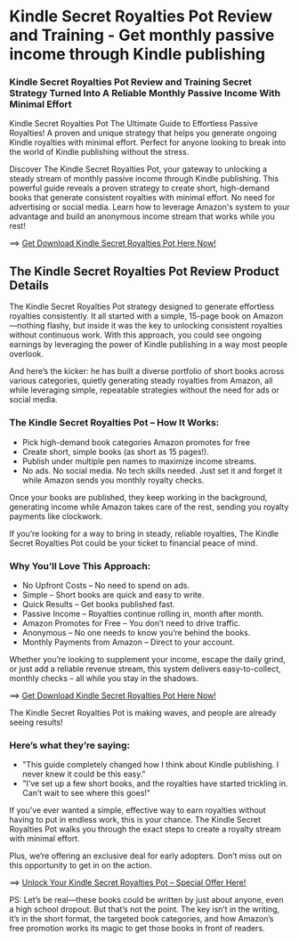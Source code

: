# Kindle Secret Royalties Pot Review and Training - Get monthly passive income through Kindle publishing

### Kindle Secret Royalties Pot Review and Training Secret Strategy Turned Into A Reliable Monthly Passive Income With Minimal Effort

Kindle Secret Royalties Pot The Ultimate Guide to Effortless Passive Royalties! A proven and unique strategy that helps you generate ongoing Kindle royalties with minimal effort. Perfect for anyone looking to break into the world of Kindle publishing without the stress.

Discover The Kindle Secret Royalties Pot, your gateway to unlocking a steady stream of monthly passive income through Kindle publishing. 
This powerful guide reveals a proven strategy to create short, high-demand books that generate consistent royalties with minimal effort. No need for advertising or social media. 
Learn how to leverage Amazon's system to your advantage and build an anonymous income stream that works while you rest!

==> [Get Download Kindle Secret Royalties Pot Here Now!](https://warriorplus.com/o2/a/bx5c728/0)

## The Kindle Secret Royalties Pot Review Product Details

The Kindle Secret Royalties Pot strategy designed to generate effortless royalties consistently. It all started with a simple, 15-page book on Amazon—nothing flashy, but inside it was the key to unlocking consistent royalties without continuous work. With this approach, you could see ongoing earnings by leveraging the power of Kindle publishing in a way most people overlook.

And here’s the kicker: he has built a diverse portfolio of short books across various categories, quietly generating steady royalties from Amazon, all while leveraging simple, repeatable strategies without the need for ads or social media.

### The Kindle Secret Royalties Pot – How It Works:

- Pick high-demand book categories Amazon promotes for free
- Create short, simple books (as short as 15 pages!).
- Publish under multiple pen names to maximize income streams.
- No ads. No social media. No tech skills needed. Just set it and forget it while Amazon sends you monthly royalty checks.

Once your books are published, they keep working in the background, generating income while Amazon takes care of the rest, sending you royalty payments like clockwork.

If you’re looking for a way to bring in steady, reliable royalties, The Kindle Secret Royalties Pot could be your ticket to financial peace of mind.

### Why You’ll Love This Approach:

- No Upfront Costs – No need to spend on ads.
- Simple – Short books are quick and easy to write.
- Quick Results – Get books published fast.
- Passive Income – Royalties continue rolling in, month after month.
- Amazon Promotes for Free – You don’t need to drive traffic.
- Anonymous – No one needs to know you’re behind the books.
- Monthly Payments from Amazon – Direct to your account.

Whether you’re looking to supplement your income, escape the daily grind, or just add a reliable revenue stream, this system delivers easy-to-collect, monthly checks – all while you stay in the shadows.

==> [Get Download Kindle Secret Royalties Pot Here Now!](https://warriorplus.com/o2/a/bx5c728/0)

The Kindle Secret Royalties Pot is making waves, and people are already seeing results!

### Here’s what they’re saying: 
- "This guide completely changed how I think about Kindle publishing. I never knew it could be this easy."
- "I’ve set up a few short books, and the royalties have started trickling in. Can’t wait to see where this goes!"

If you’ve ever wanted a simple, effective way to earn royalties without having to put in endless work, this is your chance. The Kindle Secret Royalties Pot walks you through the exact steps to create a royalty stream with minimal effort.

Plus, we’re offering an exclusive deal for early adopters. Don’t miss out on this opportunity to get in on the action.

==> [Unlock Your Kindle Secret Royalties Pot – Special Offer Here!](https://warriorplus.com/o2/a/bx5c728/0)

PS: Let’s be real—these books could be written by just about anyone, even a high school dropout. But that’s not the point. The key isn’t in the writing, it’s in the short format, the targeted book categories, and how Amazon’s free promotion works its magic to get those books in front of readers.
